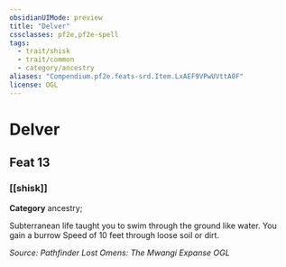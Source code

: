 ```yaml
---
obsidianUIMode: preview
title: "Delver"
cssclasses: pf2e,pf2e-spell
tags:
  - trait/shisk
  - trait/common
  - category/ancestry
aliases: "Compendium.pf2e.feats-srd.Item.LxAEF9VPwUVttA0F"
license: OGL
---
```

# Delver
## Feat 13
### [[shisk]]

**Category** ancestry; 




Subterranean life taught you to swim through the ground like water. You gain a burrow Speed of 10 feet through loose soil or dirt.

*Source: Pathfinder Lost Omens: The Mwangi Expanse*
*OGL*